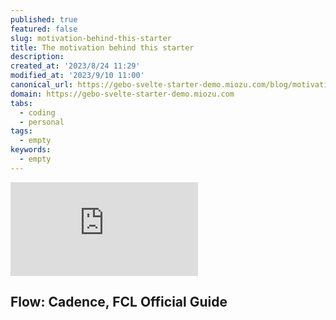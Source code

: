 ```yaml
---
published: true
featured: false
slug: motivation-behind-this-starter
title: The motivation behind this starter
description: 
created_at: '2023/8/24 11:29'
modified_at: '2023/9/10 11:00'
canonical_url: https://gebo-svelte-starter-demo.miozu.com/blog/motivation-behind-this-starter
domain: https://gebo-svelte-starter-demo.miozu.com
tabs:
  - coding
  - personal
tags:
  - empty
keywords:
  - empty
---
```


<div class="flex iframe">
  <iframe class="w-full h-fit" src="https://www.youtube.com/embed/Zk6X8abE_BU?si=oTbHVwUwCbvBVlay&amp;controls=0" title="" frameborder="0" allow="accelerometer; autoplay; clipboard-write; encrypted-media; gyroscope; picture-in-picture; web-share" allowfullscreen></iframe>
</div>

<!-- NOTE dev.to embeding (doesn't work with mdsvex)*-->
<!-- {% embed https://www.youtube.com/embed/Zk6X8abE_BU?si=oTbHVwUwCbvBVlay&amp;controls=0 %} -->

## Flow: Cadence, FCL Official Guide
